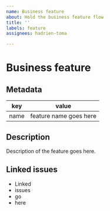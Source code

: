 ```yaml
---
name: Business feature
about: Hold the business feature flow
title: ''
labels: feature
assignees: hadrien-toma

---
```


# Business feature

## Metadata

| key | value |
| ----| ----- |
| name | feature name goes here |

## Description

Description of the feature goes here.

## Linked issues

- Linked
- issues
- go
- here
